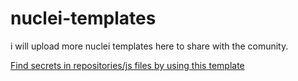# nuclei-templates
i will upload more nuclei templates here to share with the comunity.

[Find secrets in repositories/js files by using this template ](https://github.com/ayadim/nuclei-templates/blob/main/file/secrets-in-files.yaml)
